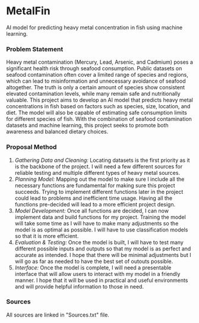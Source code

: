 # MetalFin
AI model for predicting heavy metal concentration in fish using machine learning.

### Problem Statement
Heavy metal contamination (Mercury, Lead, Arsenic, and Cadmium) poses a significant health risk through seafood consumption. Public datasets on seafood contamination often cover a limited range of species and regions, which can lead to misinformation and unnecessary avoidance of seafood altogether. The truth is only a certain amount of species show consistent elevated contamination levels, while many remain safe and nutritionally valuable. This project aims to develop an AI model that predicts heavy metal concentrations in fish based on factors such as species, size, location, and diet. The model will also be capable of estimating safe consumption limits for different species of fish. With the combination of seafood contamination datasets and machine learning, this project seeks to promote both awareness and balanced dietary choices.

### Proposal Method
1. *Gathering Data and Cleaning:* Locating datasets is the first priority as it is the backbone of the project. I will need a few different sources for reliable testing and multiple different types of heavy metal sources.
2. *Planning Model:* Mapping out the model to make sure I include all the necessary functions are fundamental for making sure this project succeeds. Trying to implement different functions later in the project could lead to problems and inefficient time usage. Having all the functions pre-decided will lead to a more efficient project design.
3. *Model Development:* Once all functions are decided, I can now implement data and build functions for my project. Training the model will take some time as I will have to make many adjustments so the model is as optimal as possible. I will have to use classification models so that it is more efficient.
4. *Evaluation & Testing:* Once the model is built, I will have to test many different possible inputs and outputs so that my model is as perfect and accurate as intended. I hope that there will be minimal adjustments but I will go as far as needed to have the best set of outouts possible.
5. *Interface:* Once the model is complete, I will need a presentable interface that will allow users to interact with my model in a friendly manner. I hope that it will be used in practical and useful environments and will provide helpful information to those in need.

### Sources
All sources are linked in "Sources.txt" file.
